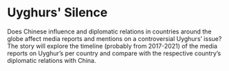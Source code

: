 # Uyghurs' Silence 
Does Chinese influence and diplomatic relations in countries around the globe affect media reports and mentions on a controversial Uyghurs’ issue? 
The story will explore the timeline (probably from 2017-2021) of the media reports on Uyghur’s per country and compare with the respective country’s diplomatic relations with China. 
